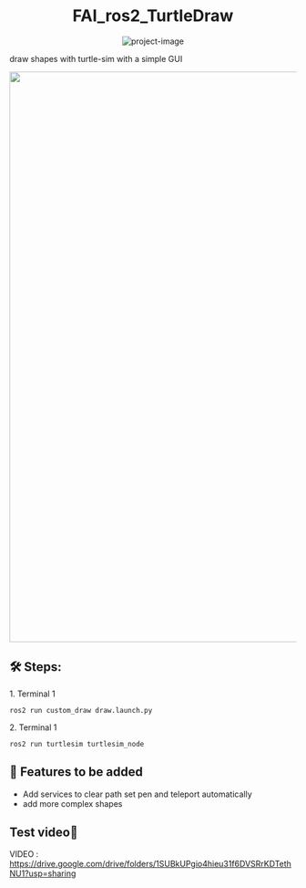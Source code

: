 <h1 align="center" id="title">FAI_ros2_TurtleDraw</h1>

<p align="center"><img src="https://socialify.git.ci/Omar61554/FAI_ros2_TurtleDraw/image?font=Inter&amp;language=1&amp;name=1&amp;owner=1&amp;pattern=Diagonal%20Stripes&amp;stargazers=1&amp;theme=Light" alt="project-image"></p>

<p id="description">draw shapes with turtle-sim with a simple GUI</p>


<img src="https://github.com/Omar61554/FAI_ros2_TurtleDraw/assets/114437079/a2067945-fb11-456b-9b7b-f993fc1b28d0" width="1000" height="1000/">


<h2>🛠️ Steps:</h2>

<p>1. Terminal 1</p>

```
ros2 run custom_draw draw.launch.py
```

<p>2. Terminal 1</p>

```
ros2 run turtlesim turtlesim_node
```
  
  
<h2>🧐 Features to be added</h2>

*   Add services to clear path set pen and teleport automatically
*   add more complex shapes

<h2>Test video💖</h2>

VIDEO : https://drive.google.com/drive/folders/1SUBkUPgio4hieu31f6DVSRrKDTethNU1?usp=sharing
